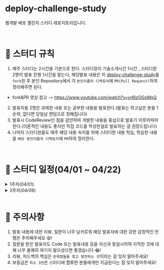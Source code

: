 # deploy-challenge-study
웹개발 배포 챌린지 스터디 레포지토리입니다.

<br>

# 📢 스터디 규칙
1. 매주 스터디는 2시간을 기본으로 한다. 스터디장이 기술소개시간 1시간 , 스터디원 2명이 발표 진행 1시간을 맡는다, 해당발표 내용은 이 [deploy-challenge-study](https://github.com/mooh2jj/deploy-challenge-study)를 `fork`한 후 본인 Repository에서 각 `본인이름의 디렉토리`에 `PR(Pull Request)`하여 정리해주면 된다.
  * fork&PR 영상 참고 -> https://www.youtube.com/watch?v=yr6IzOGoMsQ

2. 발표자들 2명은 과제한 내용 또는 공부한 내용을 발표한다.(발표는 하고싶은 분을 1순위, 없다면 당일날 랜덤으로 정해집니다)
3. 발표시 CodeReview인 점을 감안하여 개발한 내용을 중심으로 발표가 이루어져야 한다.(이론적인 내용도 좋지만 직접 코드를 작성한걸로 발표하는 걸 권장드립니다)
4. 나머지 스터디원들도 매주 해당 내용 숙지를 위해 스터디한 내용 학습, 학습한 내용을 `해당 본인이름의 디렉토리`에 `PR`하여 정리한다. 


<br>

# 📅 스터디 일정(04/01 ~ 04/22)

<details>
<summary>1주차(04/01)</summary>
<div markdown="1">

* OT 진행 - 스터디 취지, 방향, 구성 방식 설명
* 백앤드 프로젝트 배포 구조도(springBoot - jenkins- docker)
* gradle 빌드 실습

* 과제 
``` 
1) 해당 레포지토리 fork & PR 해보기 
 
2) SpringBoot 간단한 REST API 만들어서 gradle jar 빌드 후 실행하기

3) 배포 환경설정 구축 및 배포
 * 만든 SpringBoot jar 프로젝트를 Docker 이미지로 만들기 -> 로컬에서 Docker 컨테이너 실행하기
 * AWS 가입 -> EC2 인스턴스 만들기  
 * EC2 서버에 gradle jar 배포하기 (jar 실행)
❗challenge - MySQL AWS EC2 인스턴스 만들고 jar 파일 배포한 EC2 인스턴스와 연동, 실행 성공시키기!
```

* 개발도구 설치 : https://www.notion.so/bb4d80cb1a094696b8ff27f4cd52bb00
* intelliJ 설정 : https://www.notion.so/IntelliJ-404f4523081d4868a6ea7fb09cbd630e
* 1주차 정리 : https://www.notion.so/1week-48ad0851088b497fa8335c1cf133f7e6

</details>

<details>
<summary>2주차(04/08)</summary>
<div markdown="1">

* 과제 내용 복습
* docker 명령어
* gradle vs gradlew
* AWS EC2 인스턴스(Ubuntu20.04) 내 서버 설정
* docker 설치
* jenkins 설치

* 과제 
``` 
1) SCP 명령어 실습 - 추후 내용 보강 후 알려드림
2) jenkins 내 publish-over-ssh 수동설치 후 private&pulbic key 설정등록하기
3) worker-instance 에 docker run 실행 시키기
```

* 2주차 정리 : https://www.notion.so/2week-e03d67a16de34b6a9f67ef4d42a2cb51

</details>

 <br>


# 🎃 주의사항

1. 발표 내용에 대한 리뷰, 질문이 너무 날카로워 해당 발표자에 대한 강한 감정적인 언행은 주의해주세요 😫!
2. 질문을 받은 발표자도 Code 또는 발표내용 등을 자신과 동일시하여 지적한 것에 대해 너무 불쾌히 여기지 말으셨으면 좋겠습니다 😂!
3. 리뷰, 피드백의 핵심은 `문제점들을 찾고 발전하는 것`이라는 걸 잊지 말아주세요!
4. 보증금은 `최소 3번`은 스터디에 합류한 분들에게만 지급된다는 점 잊지 말아주세요!
